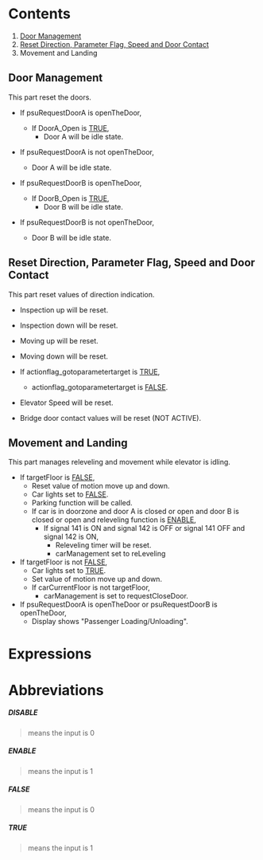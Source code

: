 # Contents

1. [Door Management](#door-management) 
2. [Reset Direction, Parameter Flag, Speed and Door Contact](#reset-direction-parameter-flag-speed-and-door-contact)
3. Movement and Landing

## Door Management
This part reset the doors.

- If psuRequestDoorA is openTheDoor,
	- If DoorA_Open is [TRUE](#true),
		- Door A will be idle state.
- If psuRequestDoorA is not openTheDoor,
	- Door A will be idle state.

- If psuRequestDoorB is openTheDoor,
	- If DoorB_Open is [TRUE](#true),
		- Door B will be idle state.
- If psuRequestDoorB is not openTheDoor,
	- Door B will be idle state.

## Reset Direction, Parameter Flag, Speed and Door Contact
This part reset values of direction indication.

- Inspection up will be reset.
- Inspection down will be reset.
- Moving up will be reset.
- Moving down will be reset.

- If actionflag_gotoparametertarget is [TRUE](#true),
	- actionflag_gotoparametertarget is [FALSE](#false).

- Elevator Speed will be reset.

- Bridge door contact values will be reset (NOT ACTIVE).

## Movement and Landing
This part manages releveling and movement while elevator is idling.

- If targetFloor is [FALSE](#false),
	- Reset value of motion move up and down.
	- Car lights set to [FALSE](#false).
	- Parking function will be called.
	- If car is in doorzone and door A is closed or open and door B is closed or open and releveling function is [ENABLE](#enable),
		- If signal 141 is ON and signal 142 is OFF or signal 141 OFF and signal 142 is ON,
			- Releveling timer will be reset.
			- carManagement set to reLeveling
- If targetFloor is not [FALSE](#false),
	- Car lights set to [TRUE](#true).
	- Set value of motion move up and down.
	- If carCurrentFloor is not targetFloor,
		- carManagement is set to requestCloseDoor.
- If psuRequestDoorA is openTheDoor or psuRequestDoorB is openTheDoor,
	- Display shows "Passenger Loading/Unloading".

# Expressions


# Abbreviations

 ##### **DISABLE** 
 > means the input is 0
 ##### **ENABLE**
 > means the input is 1
 ##### **FALSE** 
 > means the input is 0
 ##### **TRUE**
 > means the input is 1

